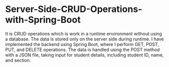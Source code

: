 # Server-Side-CRUD-Operations-with-Spring-Boot
It is  CRUD operations  which is work in a runtime environment without using a database. The data is stored only on the server side during runtime. I have implemented the backend using Spring Boot, where I perform GET, POST, PUT, and DELETE operations. The data is handled using the POST method with a JSON file, taking input for student details, including student ID, name, and section.
